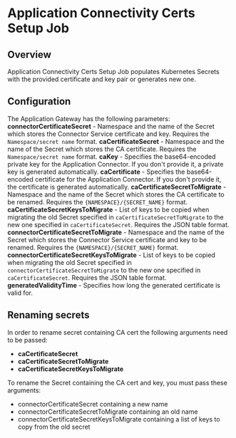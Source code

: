 # Application Connectivity Certs Setup Job

## Overview

Application Connectivity Certs Setup Job populates Kubernetes Secrets with the provided certificate and key pair or generates new one.


## Configuration

The Application Gateway has the following parameters:
**connectorCertificateSecret** - Namespace and the name of the Secret which stores the Connector Service certificate and key. Requires the `Namespace/secret name` format.
**caCertificateSecret** - Namespace and the name of the Secret which stores the CA certificate. Requires the `Namespace/secret name` format.
**caKey** - Specifies the base64-encoded private key for the Application Connector. If you don't provide it, a private key is generated automatically.
**caCertificate** - Specifies the base64-encoded certificate for the Application Connector. If you don't provide it, the certificate is generated automatically.
**caCertificateSecretToMigrate** - Namespace and the name of the Secret which stores the CA certificate to be renamed. Requires the `{NAMESPACE}/{SECRET_NAME}` format. 
**caCertificateSecretKeysToMigrate** - List of keys to be copied when migrating the old Secret specified in `caCertificateSecretToMigrate` to the new one specified in `caCertificateSecret`. Requires the JSON table format.
**connectorCertificateSecretToMigrate** - Namespace and the name of the Secret which stores the Connector Service certificate and key to be renamed. Requires the `{NAMESPACE}/{SECRET_NAME}` format. 
**connectorCertificateSecretKeysToMigrate** - List of keys to be copied when migrating the old Secret specified in `connectorCertificateSecretToMigrate` to the new one specified in `caCertificateSecret`. Requires the JSON table format.
**generatedValidityTime** - Specifies how long the generated certificate is valid for.

## Renaming secrets

In order to rename secret containing CA cert the following arguments need to be passed:
- **caCertificateSecret** 
- **caCertificateSecretToMigrate** 
- **caCertificateSecretKeysToMigrate**

To rename the Secret containing the CA cert and key, you must pass these arguments:
- connectorCertificateSecret containing a new name
- connectorCertificateSecretToMigrate containing an old name
- connectorCertificateSecretKeysToMigrate containing a list of keys to copy from the old secret
